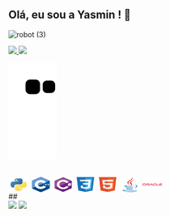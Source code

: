 ## Olá, eu sou a Yasmin ! 👋

<!--
**YasminLuisaa/yasminluisaa** is a ✨ _special_ ✨ repository because its `README.md` (this file) appears on your GitHub profile.

Here are some ideas to get you started:

- 🔭 I’m currently working on ...
- 🌱 I’m currently learning ...
- 👯 I’m looking to collaborate on ...
- 🤔 I’m looking for help with ...
- 💬 Ask me about ...
- 📫 How to reach me: ...
- 😄 Pronouns: ...
- ⚡ Fun fact: ...
-->

![robot (3)](https://github.com/user-attachments/assets/6fd176cc-e3e8-42da-a242-8d6c2f73d1d0) 


<div>
    <a href="https://beacons.ai/yasminluisaa">
        <img height="180em" src="https://github-readme-stats.vercel.app/api?username=yasminluisaa&show_icons=true&theme=dark&title_color=f45a8d&text_color=66ffcc&bg_color=2d2a55&icon_color=f45a8d&border_color=444c56&border_radius=10" />
        <img height="180em" src="https://github-readme-stats.vercel.app/api/top-langs/?username=rafaballerini&layout=compact&langs_count=16&theme=dark&title_color=f45a8d&text_color=66ffcc&bg_color=2d2a55&icon_color=f45a8d&border_color=444c56&border_radius=10" />
    </a>
</div>

![snake gif](https://github.com/yasminluisaa/yasminluisaa/blob/output/github-contribution-grid-snake.svg)

<div style="display: inline_block"><br>
  <img align="center" alt="Python" height="30" width="40" src="https://raw.githubusercontent.com/devicons/devicon/master/icons/python/python-original.svg">
  <img align="center" alt="C++" height="30" width="40" src="https://raw.githubusercontent.com/devicons/devicon/master/icons/cplusplus/cplusplus-original.svg">
  <img align="center" alt="C#" height="30" width="40" src="https://raw.githubusercontent.com/devicons/devicon/master/icons/csharp/csharp-original.svg">
  <img align="center" alt="CSS" height="30" width="40" src="https://raw.githubusercontent.com/devicons/devicon/master/icons/css3/css3-original.svg">
  <img align="center" alt="HTML" height="30" width="40" src="https://raw.githubusercontent.com/devicons/devicon/master/icons/html5/html5-original.svg">
  <img align="center" alt="Java" height="30" width="40" src="https://raw.githubusercontent.com/devicons/devicon/master/icons/java/java-original.svg">
  <img align="center" alt="Oracle" height="30" width="40" src="https://raw.githubusercontent.com/devicons/devicon/master/icons/oracle/oracle-original.svg">
</div>
  ##
<div> 
  <a href = "mailto:yasmin.luisa271@gmail.com"><img src="https://img.shields.io/badge/-Gmail-%23333?style=for-the-badge&logo=gmail&logoColor=white" target="_blank"></a>
  <a href="https://www.linkedin.com/in/yasmin-louren%C3%A7o-a50a20235/" target="_blank"><img src="https://img.shields.io/badge/-LinkedIn-%230077B5?style=for-the-badge&logo=linkedin&logoColor=white" target="_blank"></a> 
</div>
